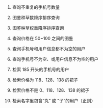 1. 查询不重复的手机号数量
  
2. 图鉴种草数降序排序查询

3. 图鉴种草权重降序排序查询

4. 查询价格在 50~100 之间的图鉴

5. 查询手机号和用户信息都不为空的用户

6. 查询手机号不为空、或用户信息不为空的用户

7. 检索 185 开头的手机号的用户

8. 检索价格为 118、128、138 的裙子

9. 检索价格不是 0、118、128、138 的裙子

10. 检索名字里包含“丸” 或 “子”的用户（正则）
